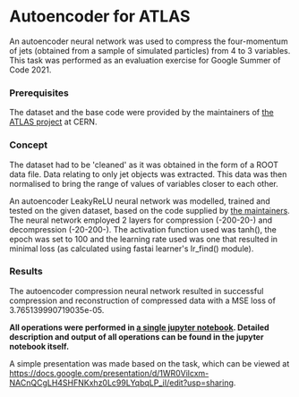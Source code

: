 # Autoencoder for ATLAS

An autoencoder neural network was used to compress the four-momentum of jets (obtained from a sample of simulated particles) from 4 to 3 variables. This task was performed as an evaluation exercise for Google Summer of Code 2021.

### Prerequisites
The dataset and the base code were provided by the maintainers of [the ATLAS project](https://hepsoftwarefoundation.org/gsoc/projects/2020/project_ATLAS.html) at CERN.

### Concept
The dataset had to be 'cleaned' as it was obtained in the form of a ROOT data file. Data relating to only jet objects was extracted. This data was then normalised to bring the range of values of variables closer to each other.

An autoencoder LeakyReLU neural network was modelled, trained and tested on the given dataset, based on the code supplied by [the maintainers](https://hepsoftwarefoundation.org/gsoc/projects/2020/project_ATLAS.html). The neural network employed 2 layers for compression (-200-20-) and decompression (-20-200-). The activation function used was tanh(), the epoch was set to 100 and the learning rate used was one that resulted in minimal loss (as calculated using fastai learner's lr_find() module). 

### Results
The autoencoder compression neural network resulted in successful compression and reconstruction of compressed data with a MSE loss of 3.765139990719035e-05.

<b>All operations were performed in [a single jupyter notebook](https://github.com/nrishabh/atlas-autoencoder/blob/master/ATLAS%20Evaluation%20Task.ipynb). Detailed description and output of all operations can be found in the jupyter notebook itself.</b>

A simple presentation was made based on the task, which can be viewed at https://docs.google.com/presentation/d/1WR0Vilcxm-NACnQCgLH4SHFNKxhz0Lc99LYqbqLP_iI/edit?usp=sharing.
